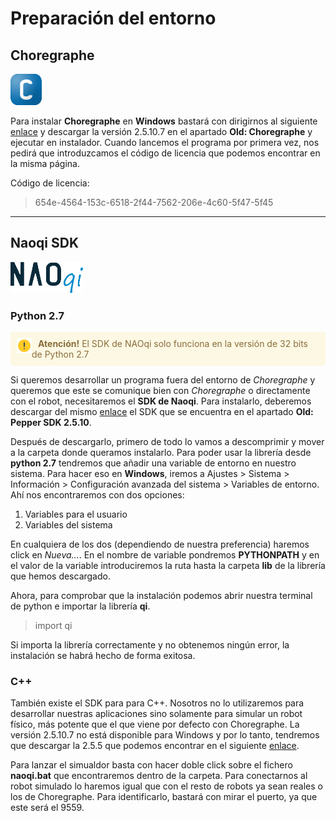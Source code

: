 # Preparación del entorno

## Choregraphe


<img src="images/choregraphe.png" height=50px>

Para instalar **Choregraphe** en **Windows** bastará con dirigirnos al siguiente [enlace](https://www.aldebaran.com/en/support/pepper-naoqi-2-9/downloads-softwares) y descargar la versión 2.5.10.7 en el apartado **Old: Choregraphe** y ejecutar en instalador. Cuando lancemos el programa por primera vez, nos pedirá que introduzcamos el código de licencia que podemos encontrar en la misma página. 

Código de licencia: 
> 654e-4564-153c-6518-2f44-7562-206e-4c60-5f47-5f45

---

## Naoqi SDK

<img src="images/naoqi2.png" height=50px>

### Python 2.7




<div style="color:#8a6d3b;background-color:#fcf8e3;border-color:#faebcc;padding:9px;margin-bottom:10px;border:1px solid transparent;border-radius:4px">
    <img src="images/warning.png" width="24px" style="text-align:left;float:left"></img><strong style="margin-left:10px">Atención!</strong> El SDK de NAOqi solo funciona en la versión de 32 bits de Python 2.7 
</div>


Si queremos desarrollar un programa fuera del entorno de *Choregraphe* y queremos que este se comunique bien con *Choregraphe* o directamente con el robot, necesitaremos el **SDK de Naoqi**. Para instalarlo, deberemos descargar del mismo [enlace](https://www.aldebaran.com/en/support/pepper-naoqi-2-9/downloads-softwares) el SDK que se encuentra en el apartado **Old: Pepper SDK 2.5.10**. 

Después de descargarlo, primero de todo lo vamos a descomprimir y mover a la carpeta donde queramos instalarlo. Para poder usar la librería desde **python 2.7** tendremos que añadir una variable de entorno en nuestro sistema. Para hacer eso en **Windows**, iremos a Ajustes > Sistema > Información > Configuración avanzada del sistema > Variables de entorno. Ahí nos encontraremos con dos opciones: 
1. Variables para el usuario
2. Variables del sistema

En cualquiera de los dos (dependiendo de nuestra preferencia) haremos click en *Nueva...*. En el nombre de variable pondremos **PYTHONPATH** y en el valor de la variable introduciremos la ruta hasta la carpeta **lib** de la librería que hemos descargado. 

Ahora, para comprobar que la instalación podemos abrir nuestra terminal de python e importar la librería **qi**. 

> import qi

Si importa la librería correctamente y no obtenemos ningún error, la instalación se habrá hecho de forma exitosa. 


### C++

También existe el SDK para para C++. Nosotros no lo utilizaremos para desarrollar nuestras aplicaciones sino solamente para simular un robot físico, más potente que el que viene por defecto con Choregraphe. La versión 2.5.10.7 no está disponible para Windows y por lo tanto, tendremos que descargar la 2.5.5 que podemos encontrar en el siguiente [enlace](https://www.aldebaran.com/en/support/pepper-naoqi-2-9/downloads-softwares/former-versions?os=45&category=108). 

Para lanzar el simualdor basta con hacer doble click sobre el fichero **naoqi.bat** que encontraremos dentro de la carpeta. Para conectarnos al robot simulado lo haremos igual que con el resto de robots ya sean reales o los de Choregraphe. Para identificarlo, bastará con mirar el puerto, ya que este será el 9559. 


